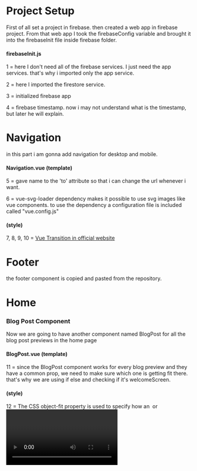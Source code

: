 # Project Setup
First of all set a project in firebase. then created a web app in firebase project. From that web app I took the firebaseConfig variable and brought it into the firebaseInit file inside firebase folder.

#### firebaseInit.js
1 = here I don't need all of the firebase services. I just need the app services. that's why i imported only the app service.

2 = here I imported the firestore service.

3 = initialized firebase app

4 = firebase timestamp. now i may not understand what is the timestamp, but later he will explain.

# Navigation
in this part i am gonna add navigation for desktop and mobile.

#### Navigation.vue (template)
5 = gave name to the 'to' attribute so that i can change the url whenever i want.

6 = vue-svg-loader dependency makes it possible to use svg images like vue components. to use the dependency a configuration file is included called "vue.config.js"

#### (style)
7, 8, 9, 10 = [Vue Transition in official website](https://vuejs.org/v2/guide/transitions.html#Transition-Classes)

# Footer
the footer component is copied and pasted from the repository.

# Home
### Blog Post Component
Now we are going to have another component named BlogPost for all the blog post previews in the home page

#### BlogPost.vue (template)
11 = since the BlogPost component works for every blog preview and they have a common prop, we need to make sure which one is getting fit there. that's why we are using if else and checking if it's welcomeScreen.

#### (style)
12 = The CSS object-fit property is used to specify how an <img> or <video> should be resized to fit its container. more details on [w3schools page](https://www.w3schools.com/csS/css3_object-fit.asp)